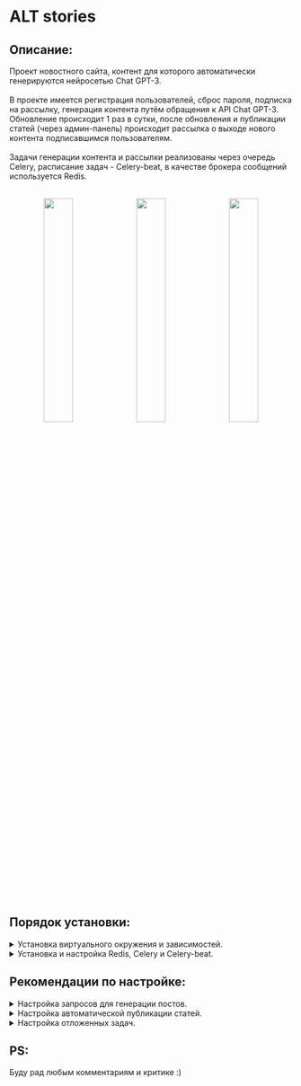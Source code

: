 <h1>ALT stories</h1>
<h2>Описание:</h2>
Проект новостного сайта, контент для которого автоматически генерируются нейросетью Chat GPT-3.
<br></br>
В проекте имеется регистрация пользователей, сброс пароля, подписка на рассылку, генерация контента путём обращения к API Chat GPT-3. Обновление происходит 1 раз в сутки, после обновления и публикации статей (через админ-панель) происходит рассылка о выходе нового контента подписавшимся пользователям.
<br></br>
Задачи генерации контента и рассылки реализованы через очередь Celery, расписание задач - Celery-beat, в качестве брокера сообщений используется Redis. 
<br></br>
<p align="center"> 
<img src="https://i.postimg.cc/ht2sy2K1/main.png" width='32%' height='32%'>
<img src="https://i.postimg.cc/zv9GBGGd/cats.png" width='32%' height='32%'>
<img src="https://i.postimg.cc/Qxfr0t3v/posts.png" width='32%' height='32%'>
</p>

<h2>Порядок установки:</h2>
<details>
<summary>Установка виртуального окружения и зависимостей.</summary>

	
Клонируем репозиторий:
	
	
	https://github.com/oneMayday/AI-newspaper.git
	
Создаем виртуальное окружение и активируем его:
	
	
	python -m venv venv
	Windows: venv\Scripts\activate.bat
	Linux и MacOS: source venv/bin/activate

Переходим в директорию проекта и устанавливаем зависимости:


	pip install -r requirements.txt
	
Переходим в директорию newspaper.


	Файл example.env переименовываем в .env, прописываем в нём свои ключи и данные SMTP сервера.
	
Выполняет миграции:


	python manage.py migrate
	
Запускаем сервер:


	python manage.py runserver

</details>


<details>
<summary>Установка и настройка Redis, Celery и Celery-beat.</summary>
<br>
Для работы отложенных задач и задач по расписанию необходимо запустить 3 отдельных сервера,
именно в том порядке, какой указан в инструкции (redis, celery-beat, celery):

Redis:\
Перейти в папку с установленным Redis и последовательно ввести в консоли:

	.\redis-server start
	.\redis-cli
В консоли должен появиться адрес (по умолчанию 127.0.0.1:6379). 
Проверить работу можно командой PING -> сервер должен ответить PONG.

Celery-beat:\
Перейти в папку с проектом (туда, где находится manage.py) и ввести в консоль:

	celery --app newspaper beat -l info

Celery:\
Перейти в папку с проектом (туда, где находится manage.py) и ввести в консоль:

	celery -A newspaper worker --loglevel=info

ВАЖНО! Для использования под Windows нужно импользовать другую команду:

	celery --app=newspaper worker --pool=solo --loglevel=info
</details>
<h2>Рекомендации по настройке:</h2>
<details>
<summary>Настройка запросов для генерации постов.</summary>
<br>
Для получения более оригинальных постов можно усложнить текст запросов к Chat GPT-3.<br><br>
Логика запросов находится в файле ai_posts/chatgpt_services и представлена двумя функциями - chatgpt_get_post_header и chatgpt_get_post_text, для получения заголовка статьи и текста соответственно.
Новый запрос можно прописать в поле 'prompt', чем сложнее будет запрос - тем оригинальнее будет ответ от платформы. О назначении остальных полей можно подробно прочитать на официальном сайте OPENAI.
</details>

<details>
<summary>Настройка автоматической публикации статей.</summary>
<br>
По умолчанию статьи добавляются в базу данных неопубликованными.\
Добаление в основную ленту осуществляется установкой флага is_published = True в бд или через админку.
Если хочется изменить это поведение (чтобы статьи сразу добавлялись как опубликованные), нужно в ai_posts/tasks изменить значение в функции:

	@shared_task(name='update_news')
	def update_news():
		...
		new_post = Post(...
			is_published=True
		)
		...
</details>

<details>
<summary>Настройка отложенных задач.</summary>
<br>
Логика задач по расписанию (обновление и рассылка) расположена в файле newspaper/celery.\
Для изменения времени, поменяйте значения в полях 'shedule'. Подробнее можно почитать в документации к celery-beat.
</details>
<h2>PS:</h2>
Буду рад любым комментариям и критике :)
